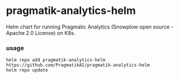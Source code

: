 # pragmatik-analytics-helm

Helm chart for running Pragmatic Analytics (Snowplow open source - Apache 2.0 License) on K8s.


### usage

```
helm repo add pragmatik-analytics-helm https://github.com/PragmatikAI/pragmatik-analytics-helm
helm repo update
```